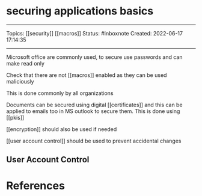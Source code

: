 # securing applications basics
---
Topics: [[security]] [[macros]]
Status: #inboxnote
Created: 2022-06-17 17:14:35

---

Microsoft office are commonly used, to secure use passwords and can make read only

Check that there are not [[macros]] enabled as they can be used maliciously

This is done commonly by all organizations

Documents can be secured using digital [[certificates]] and this can be applied to emails too in MS outlook to secure them. This is done using [[pkis]]

[[encryption]] should also be used if needed

[[user account control]] should be used to prevent accidental changes

## User Account Control

# References
